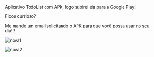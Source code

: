 Aplicativo TodoList com APK, logo subirei ela para a Google Play!

Ficou currioso?

Me mande um email solicitando o APK para que você possa usar no seu dia!!!


![nova1](https://user-images.githubusercontent.com/80647040/137524787-5f786a99-d438-4454-9990-db6aec0e8b00.jpg)

![nova2](https://user-images.githubusercontent.com/80647040/137525211-9bb39865-c8db-40e4-b05f-d25f5adcbed9.jpg)
